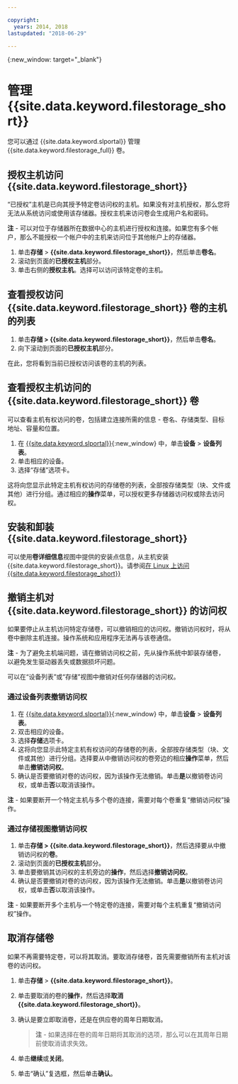 ```yaml
---

copyright:
  years: 2014, 2018
lastupdated: "2018-06-29"

---
```

{:new_window: target="_blank"}


# 管理 {{site.data.keyword.filestorage_short}}

您可以通过 {{site.data.keyword.slportal}} 管理 {{site.data.keyword.filestorage_full}} 卷。

## 授权主机访问 {{site.data.keyword.filestorage_short}}

“已授权”主机是已向其授予特定卷访问权的主机。如果没有对主机授权，那么您将无法从系统访问或使用该存储器。授权主机来访问卷会生成用户名和密码。 

**注** - 可以对位于存储器所在数据中心的主机进行授权和连接。如果您有多个帐户，那么不能授权一个帐户中的主机来访问位于其他帐户上的存储器。 

1. 单击**存储** > **{{site.data.keyword.filestorage_short}}**，然后单击**卷名**。
2. 滚动到页面的**已授权主机**部分。
3. 单击右侧的**授权主机**。选择可以访问该特定卷的主机。
 

## 查看授权访问 {{site.data.keyword.filestorage_short}} 卷的主机的列表

1. 单击**存储 > {{site.data.keyword.filestorage_short}}**，然后单击**卷名**。
2. 向下滚动到页面的**已授权主机**部分。

在此，您将看到当前已授权访问该卷的主机的列表。


## 查看授权主机访问的 {{site.data.keyword.filestorage_short}} 卷

可以查看主机有权访问的卷，包括建立连接所需的信息 - 卷名、存储类型、目标地址、容量和位置。

1. 在 [{{site.data.keyword.slportal}}](https://control.softlayer.com/){:new_window} 中，单击**设备** > **设备列表**。
2. 单击相应的设备。
2. 选择“存储”选项卡。

这将向您显示此特定主机有权访问的存储卷的列表，全部按存储类型（块、文件或其他）进行分组。通过相应的**操作**菜单，可以授权更多存储器访问权或除去访问权。


## 安装和卸装 {{site.data.keyword.filestorage_short}}

可以使用**卷详细信息**视图中提供的安装点信息，从主机安装 {{site.data.keyword.filestorage_short}}。请参阅[在 Linux 上访问 {{site.data.keyword.filestorage_short}}](accessing-file-storage-linux.html)


## 撤销主机对 {{site.data.keyword.filestorage_short}} 的访问权

如果要停止从主机访问特定存储卷，可以撤销相应的访问权。撤销访问权时，将从卷中删除主机连接。操作系统和应用程序无法再与该卷通信。 

**注** - 为了避免主机端问题，请在撤销访问权之前，先从操作系统中卸装存储卷，以避免发生驱动器丢失或数据损坏问题。

可以在“设备列表”或“存储”视图中撤销对任何存储器的访问权。

### 通过设备列表撤销访问权

1. 在 [{{site.data.keyword.slportal}}](https://control.softlayer.com/){:new_window} 中，单击**设备** > **设备列表**。 
2. 双击相应的设备。
3. 选择**存储**选项卡。
4. 这将向您显示此特定主机有权访问的存储卷的列表，全部按存储类型（块、文件或其他）进行分组。选择要从中撤销访问权的卷旁边的相应**操作**菜单，然后单击**撤销访问权**。
5. 确认是否要撤销对卷的访问权，因为该操作无法撤销。单击**是**以撤销卷访问权，或单击**否**以取消该操作。

**注** - 如果要断开一个特定主机与多个卷的连接，需要对每个卷重复“撤销访问权”操作。

 

### 通过存储视图撤销访问权

1. 单击**存储 > {{site.data.keyword.filestorage_short}}**，然后选择要从中撤销访问权的**卷**。
2. 滚动到页面的**已授权主机**部分。
3. 单击要撤销其访问权的主机旁边的**操作**，然后选择**撤销访问权**。
4. 确认是否要撤销对卷的访问权，因为该操作无法撤销。单击**是**以撤销卷访问权，或单击**否**以取消该操作。

**注** - 如果要断开多个主机与一个特定卷的连接，需要对每个主机重复“撤销访问权”操作。
 

## 取消存储卷

如果不再需要特定卷，可以将其取消。要取消存储卷，首先需要撤销所有主机对该卷的访问权。

1. 单击**存储** > **{{site.data.keyword.filestorage_short}}**。
2. 单击要取消的卷的**操作**，然后选择**取消 {{site.data.keyword.filestorage_short}}**。
3. 确认是要立即取消卷，还是在供应卷的周年日期取消。
   >**注** - 如果选择在卷的周年日期将其取消的选项，那么可以在其周年日期前使取消请求失效。
4. 单击**继续**或**关闭**。
 
5. 单击“确认”复选框，然后单击**确认**。
